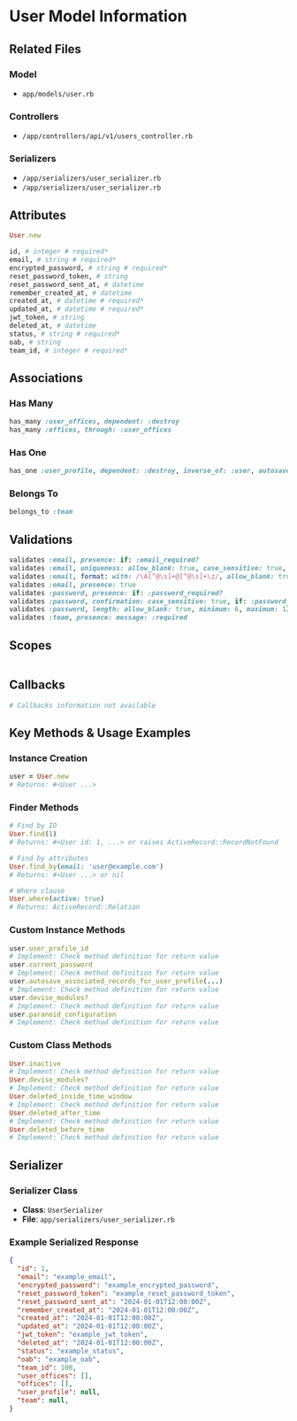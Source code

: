 # User Model Information

## Related Files

### Model
- `app/models/user.rb`

### Controllers
- `/app/controllers/api/v1/users_controller.rb`

### Serializers
- `/app/serializers/user_serializer.rb`
- `/app/serializers/user_serializer.rb`


## Attributes

```ruby
User.new

id, # integer # required*
email, # string # required*
encrypted_password, # string # required*
reset_password_token, # string
reset_password_sent_at, # datetime
remember_created_at, # datetime
created_at, # datetime # required*
updated_at, # datetime # required*
jwt_token, # string
deleted_at, # datetime
status, # string # required*
oab, # string
team_id, # integer # required*
```

## Associations

### Has Many

```ruby
has_many :user_offices, dependent: :destroy
has_many :offices, through: :user_offices
```

### Has One

```ruby
has_one :user_profile, dependent: :destroy, inverse_of: :user, autosave: true
```

### Belongs To

```ruby
belongs_to :team
```

## Validations

```ruby
validates :email, presence: if: :email_required?
validates :email, uniqueness: allow_blank: true, case_sensitive: true, if: :devise_will_save_change_to_email?
validates :email, format: with: /\A[^@\s]+@[^@\s]+\z/, allow_blank: true, if: :devise_will_save_change_to_email?
validates :email, presence: true
validates :password, presence: if: :password_required?
validates :password, confirmation: case_sensitive: true, if: :password_required?
validates :password, length: allow_blank: true, minimum: 6, maximum: 128
validates :team, presence: message: :required
```

## Scopes

```ruby
```

## Callbacks

```ruby
# Callbacks information not available
```

## Key Methods & Usage Examples

### Instance Creation
```ruby
user = User.new
# Returns: #<User ...>
```

### Finder Methods
```ruby
# Find by ID
User.find(1)
# Returns: #<User id: 1, ...> or raises ActiveRecord::RecordNotFound

# Find by attributes
User.find_by(email: 'user@example.com')
# Returns: #<User ...> or nil

# Where clause
User.where(active: true)
# Returns: ActiveRecord::Relation
```

### Custom Instance Methods
```ruby
user.user_profile_id
# Implement: Check method definition for return value
user.current_password
# Implement: Check method definition for return value
user.autosave_associated_records_for_user_profile(...)
# Implement: Check method definition for return value
user.devise_modules?
# Implement: Check method definition for return value
user.paranoid_configuration
# Implement: Check method definition for return value
```

### Custom Class Methods
```ruby
User.inactive
# Implement: Check method definition for return value
User.devise_modules?
# Implement: Check method definition for return value
User.deleted_inside_time_window
# Implement: Check method definition for return value
User.deleted_after_time
# Implement: Check method definition for return value
User.deleted_before_time
# Implement: Check method definition for return value
```

## Serializer

### Serializer Class
- **Class**: `UserSerializer`
- **File**: `app/serializers/user_serializer.rb`

### Example Serialized Response
```json
{
  "id": 1,
  "email": "example_email",
  "encrypted_password": "example_encrypted_password",
  "reset_password_token": "example_reset_password_token",
  "reset_password_sent_at": "2024-01-01T12:00:00Z",
  "remember_created_at": "2024-01-01T12:00:00Z",
  "created_at": "2024-01-01T12:00:00Z",
  "updated_at": "2024-01-01T12:00:00Z",
  "jwt_token": "example_jwt_token",
  "deleted_at": "2024-01-01T12:00:00Z",
  "status": "example_status",
  "oab": "example_oab",
  "team_id": 100,
  "user_offices": [],
  "offices": [],
  "user_profile": null,
  "team": null,
}
```

